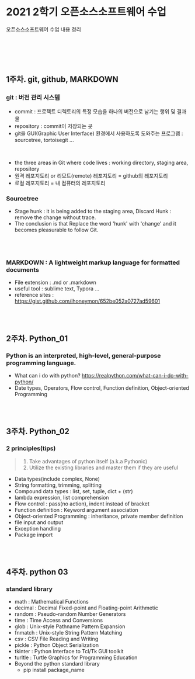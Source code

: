 # 2021 2학기 오픈소스소프트웨어 수업 
오픈소스소프트웨어 수업 내용 정리  

<br><br><br><br>

## 1주차. git, github, MARKDOWN
### git : 버전 관리 시스템
* commit : 프로젝트 디렉토리의 특정 모습을 하나의 버전으로 남기는 행위 및 결과물
* repository : commit이 저장되는 곳
* git을 GUI(Graphic User Interface) 환경에서 사용하도록 도와주는 프로그램 : sourcetree, tortoisegit ...  

<br>

* the three areas in Git where code lives : working directory, staging area, repository
* 원격 레포지토리 or 리모트(remote) 레포지토리 = github의 레포지토리 
* 로컬 레포지토리 = 내 컴퓨터의 레포지토리 

### Sourcetree
* Stage hunk : it is being added to the staging area, Discard Hunk : remove the change without trace.  
* The conclusion is that Replace the word 'hunk' with 'change' and it becomes pleasurable to follow Git.


<br><br>

### MARKDOWN : A lightweight markup language for formatted documents
* File extension : .md or .markdown
* useful tool : sublime text, Typora ... 
* reference sites : <https://gist.github.com/ihoneymon/652be052a0727ad59601>

<br><br>

## 2주차. Python_01
### Python is an interpreted, high-level, general-purpose programming language.
* What can i do with python? <https://realpython.com/what-can-i-do-with-python/>
* Date types, Operators, Flow control, Function definition, Object-oriented Programming


<br><br>

## 3주차. Python_02
### 2 principles(tips)
> 1. Take advantages of python itself (a.k.a Pythonic)
> 2. Utilize the existing libraries and master them if they are useful  

* Data types(include complex, None) 
* String formatting, trimming, splitting
* Compound data types : list, set, tuple, dict  + (str)
* lambda expression, list comprehension
* Flow control : pass(no action), indent instead of bracket
* Function definition : Keyword argument association
* Object-oriented Programming : inheritance, private member definition
* file input and output
* Exception handling
* Package import

<br><br>
## 4주차. python 03
### standard library
* math : Mathematical Functions
* decimal : Decimal Fixed-point and Floating-point Arithmetic
* random : Pseudo-random Number Generators
* time : Time Access and Conversions
* glob : Unix-style Pathname Pattern Expansion
* fnmatch : Unix-style String Pattern Matching
* csv : CSV File Reading and Writing
* pickle : Python Object Serialization
* tkinter : Python Interface to Tcl/Tk GUI toolkit
* turltle : Turtle Graphics for Programming Education
* Beyond the python standard library
  * pip install package_name

